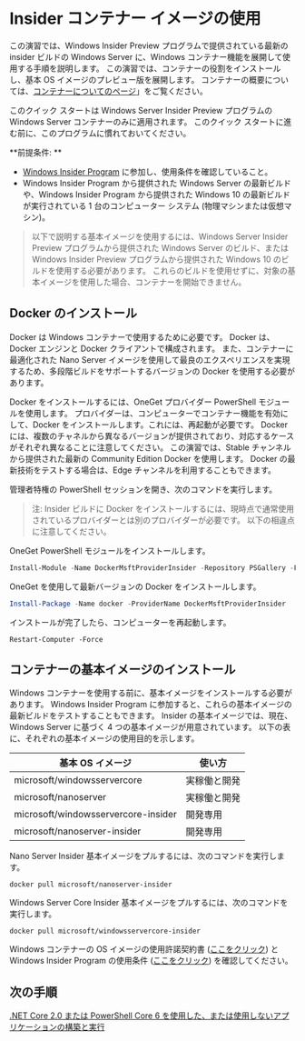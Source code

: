 # <a name="using-insider-container-images"></a>Insider コンテナー イメージの使用

この演習では、Windows Insider Preview プログラムで提供されている最新の insider ビルドの Windows Server に、Windows コンテナー機能を展開して使用する手順を説明します。 この演習では、コンテナーの役割をインストールし、基本 OS イメージのプレビュー版を展開します。 コンテナーの概要については、[コンテナーについてのページ](../about/index.md)」をご覧ください。

このクイック スタートは Windows Server Insider Preview プログラムの Windows Server コンテナーのみに適用されます。 このクイック スタートに進む前に、このプログラムに慣れておいてください。

**前提条件: **

- [Windows Insider Program](https://insider.windows.com/GettingStarted) に参加し、使用条件を確認していること。
- Windows Insider Program から提供された Windows Server の最新ビルドや、Windows Insider Program から提供された Windows 10 の最新ビルドが実行されている 1 台のコンピューター システム (物理マシンまたは仮想マシン)。

>以下で説明する基本イメージを使用するには、Windows Server Insider Preview プログラムから提供された Windows Server のビルド、または Windows Insider Preview プログラムから提供された Windows 10 のビルドを使用する必要があります。 これらのビルドを使用せずに、対象の基本イメージを使用した場合、コンテナーを開始できません。

## <a name="install-docker"></a>Docker のインストール
Docker は Windows コンテナーで使用するために必要です。 Docker は、Docker エンジンと Docker クライアントで構成されます。 また、コンテナーに最適化された Nano Server イメージを使用して最良のエクスペリエンスを実現するため、多段階ビルドをサポートするバージョンの Docker を使用する必要があります。

Docker をインストールするには、OneGet プロバイダー PowerShell モジュールを使用します。 プロバイダーは、コンピューターでコンテナー機能を有効にして、Docker をインストールします。これには、再起動が必要です。 Docker には、複数のチャネルから異なるバージョンが提供されており、対応するケースがそれぞれ異なることに注意してください。 この演習では、Stable チャンネルから提供された最新の Community Edition Docker を使用します。 Docker の最新技術をテストする場合は、Edge チャンネルを利用することもできます。

管理者特権の PowerShell セッションを開き、次のコマンドを実行します。

>注: Insider ビルドに Docker をインストールするには、現時点で通常使用されているプロバイダーとは別のプロバイダーが必要です。 以下の相違点に注意してください。

OneGet PowerShell モジュールをインストールします。
```powershell
Install-Module -Name DockerMsftProviderInsider -Repository PSGallery -Force
```
OneGet を使用して最新バージョンの Docker をインストールします。
```powershell
Install-Package -Name docker -ProviderName DockerMsftProviderInsider
```
インストールが完了したら、コンピューターを再起動します。
```
Restart-Computer -Force
```

## <a name="install-base-container-image"></a>コンテナーの基本イメージのインストール

Windows コンテナーを使用する前に、基本イメージをインストールする必要があります。 Windows Insider Program に参加すると、これらの基本イメージの最新ビルドをテストすることもできます。 Insider の基本イメージでは、現在、Windows Server に基づく 4 つの基本イメージが用意されています。 以下の表に、それぞれの基本イメージの使用目的を示します。

| 基本 OS イメージ                       | 使い方                      |
|-------------------------------------|----------------------------|
| microsoft/windowsservercore         | 実稼働と開発 |
| microsoft/nanoserver                | 実稼働と開発 |
| microsoft/windowsservercore-insider | 開発専用           |
| microsoft/nanoserver-insider        | 開発専用           |

Nano Server Insider 基本イメージをプルするには、次のコマンドを実行します。

```
docker pull microsoft/nanoserver-insider
```

Windows Server Core Insider 基本イメージをプルするには、次のコマンドを実行します。

```
docker pull microsoft/windowsservercore-insider
```

Windows コンテナーの OS イメージの使用許諾契約書 ([ここをクリック](../EULA.md )) と Windows Insider Program の使用条件 ([ここをクリック](https://www.microsoft.com/en-us/software-download/windowsinsiderpreviewserver)) を確認してください。

## <a name="next-steps"></a>次の手順

[.NET Core 2.0 または PowerShell Core 6 を使用した、または使用しないアプリケーションの構築と実行](./Nano-RS3-.NET-Core-and-PS.md)
